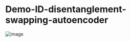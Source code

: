 # Demo-ID-disentanglement-swapping-autoencoder
![image](https://github.com/YuGong123/Demo-ID-disentanglement-swapping-autoencoder/assets/91369699/962ffb8e-d87b-40e3-aada-9a54f9387fa0)
